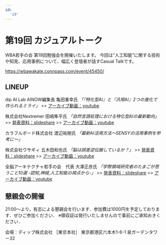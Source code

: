 ```yaml
---
id:
  '19'
---
```


# 第19回 カジュアルトーク

WBA若手の会 第19回勉強会を開催いたします。
今回は“人工知能”に関する技術や知見、応用事例について、幅広く登壇者が話すCasual Talkです。

https://wbawakate.connpass.com/event/45450/

## LINEUP

dip AI.Lab AINOW編集長
亀田重幸氏
_「『特化型AI』と『汎用AI』2つの進化で作られるミライ」_
&gt;&gt; [アーカイブ動画：youtube](https://www.youtube.com/watch?v=CtQMXfcCZ7I)

株式会社Nextremer
田嶋隼平氏
_「自然言語処理における特化型AIの最新動向」_
&gt;&gt; [発表資料：slideshare](http://www.slideshare.net/pbaleine/ai-69706129)
&gt;&gt; [アーカイブ動画：youtube](https://www.youtube.com/watch?v=UTa3lcASbWk)

カラフルボード株式会社
渡辺祐樹氏
_「最新AI活用方法〜SENSYの活用事例を参考に〜」_

株式会社ウサギィ
五木田和也氏
_「脳は誤差逆伝搬しているか？」_
&gt;&gt; [発表資料：slideshare](http://www.slideshare.net/kazoo04/ss-69947926)
&gt;&gt; [アーカイブ動画：youtube](https://www.youtube.com/watch?v=bCkQ4L0My9g)

全脳アーキテクチャ若手の会　代表
大澤正彦氏
_「学際領域研究者のたまごが思うこと10選 -認知,神経,人工知能の視点から-」_
&gt;&gt; [発表資料：slideshare](http://www.slideshare.net/osawamasahiko/10-19-69745096)
&gt;&gt; [アーカイブ動画：youtube](https://www.youtube.com/watch?v=5_xojZrZCjc)

## 懇親会の開催
21:00～より，有志による懇親会を行います．参加費は1000円を予定しております．ぜひご参加ください．
※領収証は発行いたしませんので事前にご承知おきください．

会場：ディップ株式会社 ［東京本社］ 東京都港区六本木1-6-1 泉ガーデンタワー32
